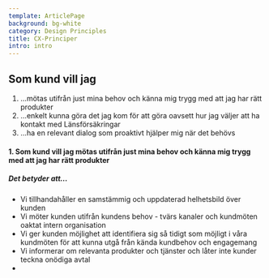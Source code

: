 ```yaml
---
template: ArticlePage
background: bg-white
category: Design Principles
title: CX-Principer
intro: intro
---
```

## Som kund vill jag

1. …mötas utifrån just mina behov och känna mig trygg med att jag har rätt produkter
2. …enkelt kunna göra det jag kom för att göra oavsett hur jag väljer att ha kontakt med Länsförsäkringar
3. …ha en relevant dialog som proaktivt hjälper mig när det behövs

#### 1. Som kund vill jag mötas utifrån just mina behov och känna mig trygg med att jag har rätt produkter

##### Det betyder att…

* Vi tillhandahåller en samstämmig och uppdaterad helhetsbild över kunden
* Vi möter kunden utifrån kundens behov - tvärs kanaler och kundmöten oaktat intern organisation
* Vi ger kunden möjlighet att identifiera sig så tidigt som möjligt i våra kundmöten för att kunna utgå från kända kundbehov och engagemang
* Vi informerar om relevanta produkter och tjänster och låter inte kunder teckna onödiga avtal
*
